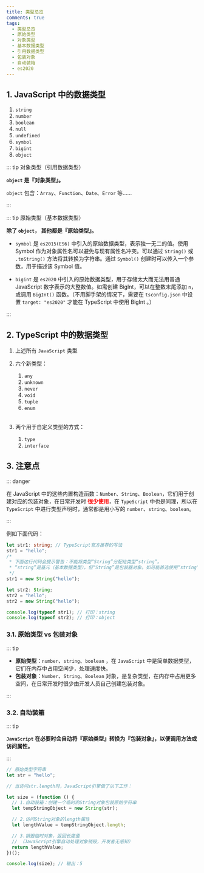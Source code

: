 ```yaml
---
title: 类型总览
comments: true
tags:
  - 类型总览
  - 原始类型
  - 对象类型
  - 基本数据类型
  - 引用数据类型
  - 包装对象
  - 自动装箱
  - es2020
---
```


## 1. JavaScript 中的数据类型

1. `string`
2. `number`
3. `boolean`
4. `null`
5. `undefined`
6. `symbol`
7. `bigint`
8. `object`

::: tip 对象类型（引用数据类型）

**`object` 是『对象类型』。**

`object` 包含：`Array`、`Function`、`Date`、`Error` 等......

:::

::: tip 原始类型（基本数据类型）

**除了 `object`， 其他都是『原始类型』。**

- `symbol` 是 `es2015(ES6)` 中引入的原始数据类型，表示独一无二的值。使用 Symbol 作为对象属性名可以避免与现有属性名冲突。可以通过 `String()` 或 `.toString()` 方法将其转换为字符串。通过 `Symbol()` 创建时可以传入一个参数，用于描述该 Symbol 值。

- `bigint` 是 `es2020` 中引入的原始数据类型，用于存储太大而无法用普通 JavaScript 数字表示的大整数值。如需创建 BigInt，可以在整数末尾添加 `n`，或调用 `BigInt()` 函数。（不用脚手架的情况下，需要在 `tsconfig.json` 中设置 `target: "es2020"` 才能在 TypeScript 中使用 BigInt 。）

:::

## 2. TypeScript 中的数据类型

1. 上述所有 `JavaScript` 类型
2. 六个新类型：

   1. `any`
   2. `unknown`
   3. `never`
   4. `void`
   5. `tuple`
   6. `enum`
      <br/><br/>

3. 两个用于自定义类型的方式：

   1. `type`
   2. `interface`

## 3. 注意点

::: danger

在 JavaScript 中的这些内置构造函数：`Number`、`String`、`Boolean`，它们用于创建对应的包装对象，在日常开发时 **<span style="color:red">很少使用</span>**，在 `TypeScript` 中也是同理，所以在 `TypeScript` 中进行类型声明时，通常都是用小写的 `number`、`string`、`boolean`。

:::

例如下面代码：

```ts
let str1: string; // TypeScript官方推荐的写法
str1 = "hello";
/*
 * 下面这行代码会提示警告：不能将类型“String”分配给类型“string”。
 * “string”是基元（基本数据类型），但“String”是包装器对象。如可能首选使用“string”。
 */
str1 = new String("hello");

let str2: String;
str2 = "hello";
str2 = new String("hello");

console.log(typeof str1); // 打印：string
console.log(typeof str2); // 打印：object
```

### 3.1. 原始类型 vs 包装对象

::: tip

- **原始类型**：`number`、`string`、`boolean` ，在 `JavaScript` 中是简单数据类型，它们在内存中占用空间少，处理速度快。
- **包装对象**：`Number`、`String`、`Boolean` 对象，是复杂类型，在内存中占用更多空间，在日常开发时很少由开发人员自己创建包装对象。

:::

### 3.2. 自动装箱

::: tip

**`JavaScript` 在必要时会自动将『原始类型』转换为『包装对象』，以便调用方法或访问属性。**

:::

```js
// 原始类型字符串
let str = "hello";

// 当访问str.length时，JavaScript引擎做了以下工作：

let size = (function () {
  // 1.自动装箱：创建一个临时的String对象包装原始字符串
  let tempStringObject = new String(str);

  // 2.访问String对象的length属性
  let lengthValue = tempStringObject.length;

  // 3.销毁临时对象，返回长度值
  // （JavaScript引擎自动处理对象销毁，开发者无感知）
  return lengthValue;
})();

console.log(size); // 输出：5
```
